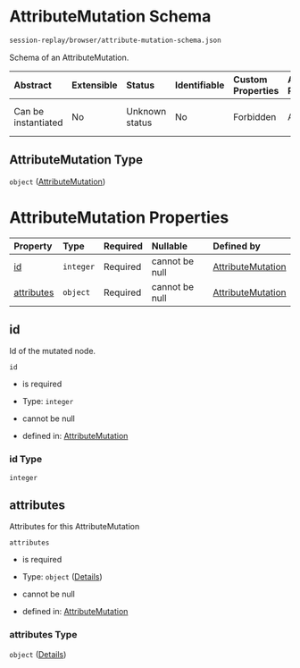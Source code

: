 # AttributeMutation Schema

```txt
session-replay/browser/attribute-mutation-schema.json
```

Schema of an AttributeMutation.

| Abstract            | Extensible | Status         | Identifiable | Custom Properties | Additional Properties | Access Restrictions | Defined In                                                                                                            |
| :------------------ | :--------- | :------------- | :----------- | :---------------- | :-------------------- | :------------------ | :-------------------------------------------------------------------------------------------------------------------- |
| Can be instantiated | No         | Unknown status | No           | Forbidden         | Allowed               | none                | [attribute-mutation-schema.json](../out/session-replay/browser/attribute-mutation-schema.json "open original schema") |

## AttributeMutation Type

`object` ([AttributeMutation](attribute-mutation-schema.md))

# AttributeMutation Properties

| Property                  | Type      | Required | Nullable       | Defined by                                                                                                                                             |
| :------------------------ | :-------- | :------- | :------------- | :----------------------------------------------------------------------------------------------------------------------------------------------------- |
| [id](#id)                 | `integer` | Required | cannot be null | [AttributeMutation](attribute-mutation-schema-properties-id.md "session-replay/browser/attribute-mutation-schema.json#/properties/id")                 |
| [attributes](#attributes) | `object`  | Required | cannot be null | [AttributeMutation](attribute-mutation-schema-properties-attributes.md "session-replay/browser/attribute-mutation-schema.json#/properties/attributes") |

## id

Id of the mutated node.

`id`

* is required

* Type: `integer`

* cannot be null

* defined in: [AttributeMutation](attribute-mutation-schema-properties-id.md "session-replay/browser/attribute-mutation-schema.json#/properties/id")

### id Type

`integer`

## attributes

Attributes for this AttributeMutation

`attributes`

* is required

* Type: `object` ([Details](attribute-mutation-schema-properties-attributes.md))

* cannot be null

* defined in: [AttributeMutation](attribute-mutation-schema-properties-attributes.md "session-replay/browser/attribute-mutation-schema.json#/properties/attributes")

### attributes Type

`object` ([Details](attribute-mutation-schema-properties-attributes.md))
